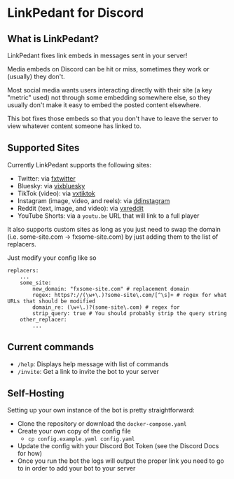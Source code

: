 # LinkPedant for Discord

## What is LinkPedant?

LinkPedant fixes link embeds in messages sent in your server!

Media embeds on Discord can be hit or miss, sometimes they work or (usually) they don't.

Most social media wants users interacting directly with their site (a key "metric" used) not through some embedding somewhere else, so they usually don't make it easy to embed the posted content elsewhere.

This bot fixes those embeds so that you don't have to leave the server to view whatever content someone has linked to.

## Supported Sites
Currently LinkPedant supports the following sites:
  - Twitter: via [fxtwitter](https://github.com/FixTweet/FixTweet)
  - Bluesky: via [vixbluesky](https://github.com/Rapougnac/VixBluesky)
  - TikTok (video): via [vxtiktok](https://github.com/dylanpdx/vxtiktok)
  - Instagram (image, video, and reels): via [ddinstagram](https://github.com/Wikidepia/InstaFix)
  - Reddit (text, image, and video): via [vxreddit](https://github.com/dylanpdx/vxReddit)
  - YouTube Shorts: via a `youtu.be` URL that will link to a full player

It also supports custom sites as long as you just need to swap the domain (i.e. some-site.com -> fxsome-site.com) by just adding them to the list of replacers.

Just modify your config like so
```
replacers:
    ...
    some_site:
        new_domain: "fxsome-site.com" # replacement domain
        regex: https?://(\w+\.)?some-site\.com/[^\s]+ # regex for what URLs that should be modified
        domain_re: (\w+\.)?(some-site\.com) # regex for 
        strip_query: true # You should probably strip the query string
    other_replacer:
        ...
```

## Current commands
- `/help`: Displays help message with list of commands
- `/invite`: Get a link to invite the bot to your server

## Self-Hosting

Setting up your own instance of the bot is pretty straightforward:

- Clone the repository or download the `docker-compose.yaml`
- Create your own copy of the config file
  - `cp config.example.yaml config.yaml`
- Update the config with your Discord Bot Token (see the Discord Docs for how)
- Once you run the bot the logs will output the proper link you need to go to in order to add your bot to your server